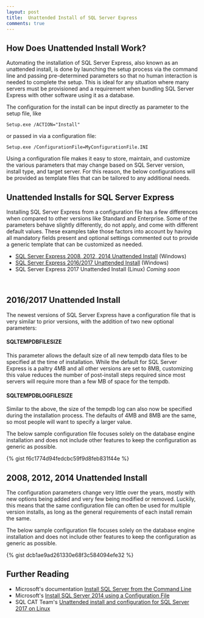 ```yaml
---
layout: post
title:  Unattended Install of SQL Server Express
comments: true
---
```


## How Does Unattended Install Work?

Automating the installation of SQL Server Express, also known as an
unattended install, is done by launching the setup process via the command
line and passing pre-determined parameters so that no human interaction
is needed to complete the setup. This is ideal for any situation where
many servers must be provisioned and a requirement when bundling
SQL Server Express with other software using it as a database.

The configuration for the install can be input directly as parameter to
the setup file, like

```batch
Setup.exe /ACTION="Install"
```

or passed in via a configuration file:

```batch
Setup.exe /ConfigurationFile=MyConfigurationFile.INI  
```

Using a configuration file makes it easy to store, maintain, and customize the various parameters that may change based on SQL Server version, install type, and target server. For this reason, the below configurations will be provided as template files that can be tailored to any additional needs.

## Unattended Installs for SQL Server Express

Installing SQL Server Express from a configuration file has a few differences when
compared to other versions like Standard and Enterprise. Some of the parameters
behave slightly differently, do not apply, and come with different default values.
These examples take those factors into account by having all mandatory fields
present and optional settings commented out to provide a generic template that can
be customized as needed.

* [SQL Server Express 2008, 2012, 2014 Unattended Install](#2008-2012-2014-unattended-install) (Windows)
* [SQL Server Express 2016/2017 Unattended Install](#2016-2017-unattended-install) (Windows)
* SQL Server Express 2017 Unattended Install (Linux) *Coming soon*
<br/>

## 2016/2017 Unattended Install

The newest versions of SQL Server Express have a configuration file that is
very similar to prior versions, with the addition of two new optional parameters:

#### SQLTEMPDBFILESIZE
This parameter allows the default size of all new tempdb data files to be specified
at the time of installation. While the default for SQL Server Express is a paltry 4MB and
all other versions are set to 8MB, customizing this value reduces the number of
post-install steps required since most servers will require more than a few MB of
space for the tempdb.

#### SQLTEMPDBLOGFILESIZE
Similar to the above, the size of the tempdb log can also now be specified during
the installation process. The defaults of 4MB and 8MB are the same, so most people
will want to specify a larger value.

The below sample configuration file focuses solely on the database engine installation
and does not include other features to keep the configuration as generic as possible.

{% gist f6c1774d94fedcbc59f9d8feb831f44e %}

## 2008, 2012, 2014 Unattended Install

The configuration parameters change very little over the years, mostly with
new options being added and very few being modified or removed. Luckily, this
means that the same configuration file can often be used for multiple version
installs, as long as the general requirements of each install remain the same.

The below sample configuration file focuses solely on the database engine installation
and does not include other features to keep the configuration as generic as possible.

{% gist dcb1ae9ad261330e68f3c584094efe32 %}

## Further Reading
* Microsoft's documentation [Install SQL Server from the Command Line](https://docs.microsoft.com/en-us/sql/database-engine/install-windows/install-sql-server-from-the-command-prompt?view=sql-server-2017)
* Microsoft's [Install SQL Server 2014 using a Configuration File](https://msdn.microsoft.com/library/dd239405(v=sql.120).aspx)
* SQL CAT Team's [Unattended install and configuration for SQL Server 2017 on Linux](https://blogs.msdn.microsoft.com/sqlcat/2017/10/03/unattended-install-and-configuration-for-sql-server-2017-on-linux/)
